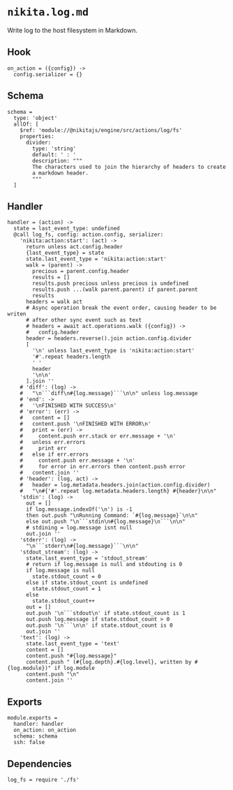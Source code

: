 
# `nikita.log.md`

Write log to the host filesystem in Markdown.

## Hook

    on_action = ({config}) ->
      config.serializer = {}

## Schema

    schema =
      type: 'object'
      allOf: [
        $ref: 'module://@nikitajs/engine/src/actions/log/fs'
        properties:
          divider:
            type: 'string'
            default: ' : '
            description: """
            The characters used to join the hierarchy of headers to create
            a markdown header.
            """
      ]

## Handler

    handler = (action) ->
      state = last_event_type: undefined
      @call log_fs, config: action.config, serializer:
        'nikita:action:start': (act) ->
          return unless act.config.header
          {last_event_type} = state
          state.last_event_type = 'nikita:action:start'
          walk = (parent) ->
            precious = parent.config.header
            results = []
            results.push precious unless precious is undefined
            results.push ...(walk parent.parent) if parent.parent
            results
          headers = walk act
          # Async operation break the event order, causing header to be writen
          # after other sync event such as text
          # headers = await act.operations.walk ({config}) ->
          #   config.header
          header = headers.reverse().join action.config.divider
          [
            '\n' unless last_event_type is 'nikita:action:start'
            '#'.repeat headers.length
            ' '
            header
            '\n\n'
          ].join ''
        # 'diff': (log) ->
        #   "\n```diff\n#{log.message}```\n\n" unless log.message
        # 'end': ->
        #   '\nFINISHED WITH SUCCESS\n'
        # 'error': (err) ->
        #   content = []
        #   content.push '\nFINISHED WITH ERROR\n'
        #   print = (err) ->
        #     content.push err.stack or err.message + '\n'
        #   unless err.errors
        #     print err
        #   else if err.errors
        #     content.push err.message + '\n'
        #     for error in err.errors then content.push error
        #   content.join ''
        # 'header': (log, act) ->
        #   header = log.metadata.headers.join(action.config.divider)
        #   "\n#{'#'.repeat log.metadata.headers.length} #{header}\n\n"
        'stdin': (log) ->
          out = []
          if log.message.indexOf('\n') is -1
          then out.push "\nRunning Command: `#{log.message}`\n\n"
          else out.push "\n```stdin\n#{log.message}\n```\n\n"
          # stdining = log.message isnt null
          out.join ''
        'stderr': (log) ->
          "\n```stderr\n#{log.message}```\n\n"
        'stdout_stream': (log) ->
          state.last_event_type = 'stdout_stream'
          # return if log.message is null and stdouting is 0
          if log.message is null
            state.stdout_count = 0
          else if state.stdout_count is undefined
            state.stdout_count = 1
          else
            state.stdout_count++
          out = []
          out.push '\n```stdout\n' if state.stdout_count is 1
          out.push log.message if state.stdout_count > 0
          out.push '\n```\n\n' if state.stdout_count is 0
          out.join ''
        'text': (log) ->
          state.last_event_type = 'text'
          content = []
          content.push "#{log.message}"
          content.push " (#{log.depth}.#{log.level}, written by #{log.module})" if log.module
          content.push "\n"
          content.join ''

## Exports

    module.exports =
      handler: handler
      on_action: on_action
      schema: schema
      ssh: false

## Dependencies

    log_fs = require './fs'
